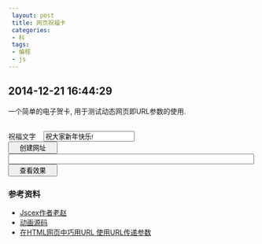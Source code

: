 ```yaml
---
 layout: post
 title: 网页祝福卡
 categories:
 - 科
 tags:
 - 编程
 - js
---
```


## 2014-12-21 16:44:29

一个简单的电子贺卡, 用于测试动态网页即URL参数的使用.
<br/>
<br/>

祝福文字&nbsp;&nbsp;&nbsp; <input type="box" id="text" value="祝大家新年快乐!" /> <br/>
<input type="button" value="创建网址" onClick="genWeb()" style="width:100px;" />
<input type="box" id="web" value="" style="width:500px;" /> <br/>
<input type="button" value="查看效果" onClick="openWeb()" style="width:100px;" />
<script>
	var $=function(id){return document.getElementById(id)};
	function genWeb() {
			$("web").value="http://jerkwin.github.io/2014/12/21/eCard?text="+$("text").value
	}
	function openWeb() {
		$("web").value="http://jerkwin.github.io/2014/12/21/eCard?text="+$("text").value
		window.open($("web").value)
	}
</script>

### 参考资料

- [Jscex作者老赵](http://blog.zhaojie.me/)
- [动画源码](http://www.cnblogs.com/iamzhanglei/archive/2011/11/15/2249176.html)
- [在HTML网页中巧用URL 使用URL传递参数](http://forevercy.bokee.com/6256848.html)



